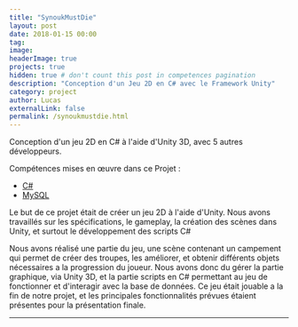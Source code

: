 ```yaml
---
title: "SynoukMustDie"
layout: post
date: 2018-01-15 00:00
tag:
image:
headerImage: true
projects: true
hidden: true # don't count this post in competences pagination
description: "Conception d'un Jeu 2D en C# avec le Framework Unity"
category: project
author: Lucas
externalLink: false
permalink: /synoukmustdie.html
---
```

 Conception d'un jeu 2D en C# à l'aide d'Unity 3D, avec 5 autres développeurs.

Compétences mises en œuvre dans ce Projet :

- [C#]({{site.url}}/myportfolio/csharp)
- [MySQL]({{site.url}}/myportfolio/mysql)



<div class="side-by-side">
    <div class="toright">
        <p>Le but de ce projet était de créer un jeu 2D à l'aide d'Unity.
        Nous avons travaillés sur les spécifications, le gameplay, la création des scènes dans Unity,
        et surtout le développement des scripts C#</p>
    </div>
</div>
<div>
    Nous avons réalisé une partie du jeu, une scène contenant un campement qui permet
    de créer des troupes, les améliorer, et obtenir différents objets nécessaires a la
    progression du joueur.
    Nous avons donc du gérer la partie graphique, via Unity 3D, et la partie scripts
    en C# permettant au jeu de fonctionner et d'interagir avec la base de données.
    Ce jeu était jouable a la fin de notre projet, et les principales fonctionnalités prévues
    étaient présentes pour la présentation finale.
</div>

---
